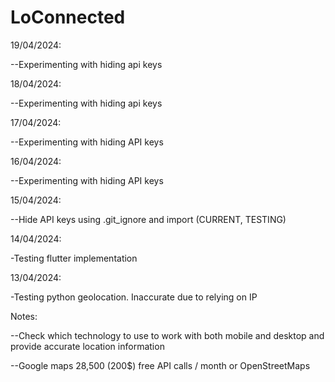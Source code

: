 # LoConnected
19/04/2024:

--Experimenting with hiding api keys

18/04/2024:

--Experimenting with hiding api keys

17/04/2024:

--Experimenting with hiding API keys


16/04/2024:

--Experimenting with hiding API keys

15/04/2024:

--Hide API keys using .git_ignore and import (CURRENT, TESTING)

14/04/2024:

-Testing flutter implementation

13/04/2024:

-Testing python geolocation. Inaccurate due to relying on IP

Notes:

--Check which technology to use to work with both mobile and desktop and provide accurate location information

--Google maps 28,500 (200$) free API calls / month or OpenStreetMaps
